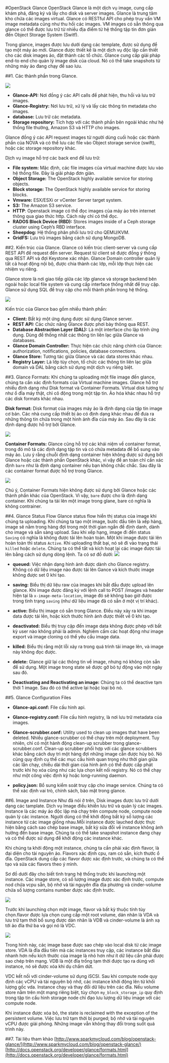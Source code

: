 #OpenStack Glance
OpenStack Glance là một dịch vụ image, cung cấp khám phá, đăng ký và lấy cho disk và server images. Glance là trung tâm kho chứa các images virtual. Glance có RESTful API cho phép truy vấn VM image metadata cũng như thu hồi các images. VM images có sẵn thông qua glance có thể được lưu trữ từ nhiều địa điểm từ hệ thống tập tin đơn giản đến Object Storage System (Switf).

Trong glance, images được lưu dưới dạng các template, được sử dụng để tạo một máy ảo mới. Glance được thiết kế là một dịch vụ độc lập cần thiết cho các disk images ảo, đặt thành các tổ chức. Glance cung cấp giải pháp end-to end cho quản lý image disk của cloud. Nó có thể take snapshots từ những máy ảo đang chạy để sao lưu.

##1. Các thành phần trong Glance.

![](http://www.sparkmycloud.com/blog/wp-content/uploads/2016/01/Untitled-drawing2.png)

- **Glance-API:** Nơi đồng ý các API calls để phát hiện, thu hồi và lưu trữ images.
- **Glance-Registry:** Nơi lưu trữ, xử lý và lấy các thông tin metadata cho images.
- **database:** Lưu trữ các metadata.
- **Storage repository:** Tích hợp với các thành phần bên ngoài khác như hệ thống file thường, Amazon S3 và HTTP cho images.

Glance đồng ý các API request images từ người dùng cuối hoặc các thành phần của NOVA và có thể lưu các file vào Object storage service (swift), hoặc các storage repository khác.

Dịch vụ image hỗ trợ các back end để lưu trữ:

- **File system:** Mặc định, các file images của virtual machine được lưu vào hệ thống file. Đây là giải pháp đơn giản.
- **Object Storage:** The OpenStack highly available service for storing objects.
- **Block storage:** The OpenStack highly available service for storing blocks.
- **Vmware:** ESX/ESXi or vCenter Server target system.
- **S3:** The Amazon S3 service.
- **HTTP**: Openstack image có thể đọc images của máy ảo trên internet thông qua giao thức http. Cách này chỉ có thể đọc.
- **RADOS Block Device (RBD):** Stores images inside of a Ceph storage cluster using Ceph’s RBD interface.
- **Sheepdog:** Hệ thống phân phối lưu trữ cho QEMU/KVM.
- **GridFS:** Lưu trũ images bằng cách sử dụng MongoDB.


##2. Kiến trúc của Glance.
Glance có kiến trúc client-server và cung cấp REST API để request đến server. Request từ client sẽ được đồng ý thông qua REST API và đợi Keystone xác nhận. Glance Domain controller quản lý tất cả hoạt động nội bộ, được chia thành các lớp, mỗi lớp thực hiện các nhiệm vụ riêng.

Glance store là nơi giao tiếp giữa các lớp glance và storage backend bên ngoài hoặc local file system và cung cấp interface thống nhất để truy cập. Glance sử dụng SQL để truy cập cho mỗi thành phần trong hệ thống. 

![](http://www.sparkmycloud.com/blog/wp-content/uploads/2016/01/Untitled-drawing11.png)


Kiến trúc của Glance bao gồm nhiều thành phần:

- **Client:** Bất kỳ một ứng dụng được sử dụng Glance server.
- **REST API:** Các chức năng Glance được phơi bày thông qua REST.
- **Database Abstraction Layer (DAL):** Là một interface cho lập trình ứng dụng. Dùng để thống nhất các thông tin liên lạc giữa Glance và databases.
- **Glance Domain Controller:** Thực hiện các chức năng chính của Glance: authorization, notifications, policies, database connections.
- **Glance Store:** Tương tác giữa Glance và các data stores khác nhau.
- **Registry Layer:** Là lớp tùy chọn, tổ chức các thông tin liên lạc giữa domain và DAL bằng cách sử dụng một dịch vụ riêng biệt.

##3. Glance Formats:
Khi chúng ta uploading một file image đến glance, chúng ta cần xác định formats của Virtual machine images. Glance hỗ trợ nhiều định dạng như Disk format và Container Formats. Virtual disk tương tự như ổ đĩa máy thật, chỉ cô động trong một tập tin. Ảo hóa khác nhau hỗ trợ các disk formats khác nhau.

**Disk format:** Disk format của images máy ảo là định dạng của tập tin image cơ bản. Các nhà cung cấp thiết bị ảo có định dạng khác nhau để đưa ra những thông tin chứa trong một hình ảnh đĩa của máy ảo. Sau đây là các định dạng được hỗ trợ bởi Glance.

![](http://www.sparkmycloud.com/blog/wp-content/uploads/2016/01/Untitled-drawing6.png)


**Container Formats:** Glance cũng hỗ trợ các khái niệm về container format, trong đó mô tả các định dạng tập tin và có chứa metadata để bổ sung vào máy ảo. Lưu ý rằng chuỗi định dạng container hiện không được sử dụng bởi Glance hoặc các thành phần OpenStack khác, vì vậy để an toàn chỉ cần xác định `bare` như là định dạng container nếu bạn không chắc chắc. Sau đây là các container format được hỗ trợ trong Glance.

![](http://www.sparkmycloud.com/blog/wp-content/uploads/2016/01/Untitled-drawing8.png)


Chú ý, Container Formats hiện không được sử dụng bởi Glance hoặc các thành phần khác của OpenStack. Vì vậy, `bare` được cho là định dạng container. Khi chúng ta tải lên một image trong glane, bare có nghĩa là không contrainer.

##4. Glance Status Flow
Glance status flow hiển thị status của image khi chúng ta uploading. Khi chúng ta tạo một image, bước đầu tiên là xếp hàng, image sẽ nằm trong hàng đợi trong một thời gian ngắn để định danh, dành cho image và sẵn sàng upload. Sau khi xếp hạng, image đi đến status `Saving` có nghĩa là không được tải lên hoàn toàn. Một khi image được tải lên hoàn toàn thì status `Active`. Khi uploading thất bại, nó sẽ đi vào trạng thái `killed` hoặc `delete`. Chúng ta có thể tắt và kích hoạt lại các image được tải lên bằng cách sử dụng dòng lệnh.
Ta có sơ đồ dưới: 
![](http://www.sparkmycloud.com/blog/wp-content/uploads/2016/01/Untitled-drawing1.jpg)


- **queued:** Việc nhận dạng hình ảnh được dành cho Glance registry. Không có dữ liệu image nào được tải lên Gance và kích thước image không được set 0 khi tạo.
- **saving:** Biểu thị dữ liệu raw của images khi bắt đầu được upload lên glance. Khi image được đăng ký với lệnh call to POST /images và header hiện tại là `x-image-meta-location`, image đó sẽ không bao giờ được trong tình trạng `saving` (như dữ liệu image đã có sẵn ở một vị trí khác). 

- **active:** Biểu thị image có sẵn trong Glance. Điều này xảy ra khi image data được tải lên, hoặc kích thước hình ảnh được thiết về 0 khi tạo.

- **deactivated:** Biểu thị truy cập đến image data không được phép với bất kỳ user nào không phải là admin. Nghiêm cấm các hoạt động như image export và image cloning có thể yêu cầu image data.

- **killed:** Biểu thị rằng một lỗi xảy ra trong quá trình tải image lên, và image này không đọc được.

- **delete:** Glance giữ lại các thông tin về image, nhưng nó không còn sẵn để sử dụng. Một image trong state sẽ được gỡ bỏ tự động vào một ngày sau đó.
- **Deactivating and Reactivating an image:** Chúng ta có thể deactive tạm thời 1 image. Sau đó có thể active lại hoặc loại bỏ nó. 

##5. Glance Configuration Files
- **Glance-api.conf:** File cấu hình api.
- **Glance-registry.conf:** File cấu hình registry, là nơi lưu trữ metadata của images.
- **Glance-scrubber.conf:** Utility used to clean up images that have been deleted. Nhiều glance-scrubber có thể chạy trên một deployment. Tuy nhiên, chỉ có một hành động clean-up scrubber trong glance-scrubber.conf. Clean-up scrubber phối hợp với các glance scrubbers khác bằng cách duy trì một hàng đợi những image cần được hủy bỏ. Nó cũng quy định cụ thể các mục cấu hình quan trọng như thời gian giữa các lần chạy, chiều dài thời gian của hình ảnh  có thể được cấp phát trước khi họ xóa cũng như các lựa chọn kết nối registry. Nó có thể chạy như một công việc định kỳ hoặc long-running daemon.

- **policy.json:** Bổ sung kiểm soát truy cập cho image service. Chúng ta có thể xác định vai trò, chính sách, bảo mật trong glance.

##6. Image and Instance
Như đã nói ở trên, Disk images được lưu trữ dưới dạng các tamplate. Dịch vụ Image điều khiển lưu trữ và quản lý các images. Instance là các máy ảo độc lập mà chạy trên compute node, compute node quản lý các instance. Người dùng có thể khởi động bất kỳ số lượng các instance từ các image giống nhau.Mỗi instance được lauched được thực hiện bằng cách sao chép base image, bất kỳ sửa đổi về instance không ảnh hưởng đến base image. Chúng ta có thể take snapshot instance đang chạy và có thể được sử dụng để khởi động các instance khác.

Khi chúng ta khởi động một instance, chúng ta cần phải xác định flavor, là đại diện cho tài nguyên ảo. Flavors xác định cpu, ram có sẵn, kích thước ổ đĩa. OpenStack dung cấp các flavor được xác định trước, và chúng ta có thể tạo và sửa các flavors theo ý mình.

Sơ đồ dưới đây cho biết tình trạng hệ thống trước khi launching một instance. Các image store, có số lượng image được xác định trước, compute nod chứa vcpu sẵn, bộ nhớ và tài nguyên đĩa địa phương và cinder-volume chứa số lượng contains number được xác định trước.

![](http://www.sparkmycloud.com/blog/wp-content/uploads/2016/01/Untitled-drawing2.jpg)



Trước khi launching chọn một image, flavor và bất kỳ thuộc tính tùy chọn.flavor được lựa chọn cung cấp một root volume, dán nhãn là VDA và lưu trữ tạm thời bổ sung được dán nhãn là VDB và cinder-volume là ánh xạ tới ảo đĩa thứ ba và gọi nó là VDC.

![](http://www.sparkmycloud.com/blog/wp-content/uploads/2016/01/new.jpg)


Trong hình này, các image base được sao chép vào local disk từ các image store. VDA là đĩa đầu tiên mà các instances truy cập, các instance bắt đầu nhanh hơn nếu kích thước của image là nhỏ hơn như ít dữ liệu cần phải được sao chép trên mạng. VDB là một đĩa trống tạm thời được tạo ra dùng với instance, nó sẽ được xóa khi dụ chấm dứt.

VDC kết nối với cinder-volume sử dụng iSCSI. Sau khi compute node quy định các vCPU và tài nguyên bộ nhớ, các instance khởi động lên từ khối lượng gốc vda. Instance chạy và thay đổi dữ liệu trên các đĩa. Nếu volume store nằm trên một mạng riêng biệt, tùy chọn `my_block_storage_ip` quy định trong tập tin cấu hình storage node chỉ đạo lưu lượng dữ liệu image với các compute node.

Khi instance được xóa bỏ, the state is reclaimed with the exception of the persistent volume. Việc lưu trữ tạm thời bị purged; bộ nhớ và tài nguyên vCPU được giải phóng. Những image vẫn không thay đổi trong suốt quá trình này.

##7. Tài liệu tham khảo
[http://www.sparkmycloud.com/blog/openstack-glance/](http://www.sparkmycloud.com/blog/openstack-glance/)
[http://docs.openstack.org/developer/glance/formats.html](http://docs.openstack.org/developer/glance/formats.html)




